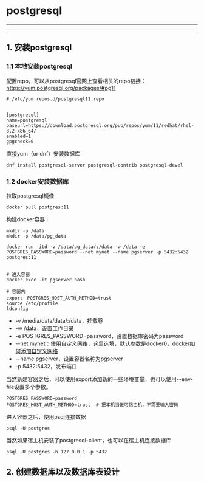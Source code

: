 # postgresql
---
---

## 1. 安装postgresql
### 1.1 本地安装postgresql
配置repo，可以从postgresql官网上查看相关的repo链接：
https://yum.postgresql.org/packages/#pg11



```
# /etc/yum.repos.d/postgresql11.repo


[postgresql]
name=postgresql
baseurl=https://download.postgresql.org/pub/repos/yum/11/redhat/rhel-8.2-x86_64/
enabled=1
gpgcheck=0
```

直接yum（or dnf）安装数据库
```
dnf install postgresql-server postgresql-contrib postgresql-devel 
```

### 1.2 docker安装数据库
拉取postgresql镜像
```
docker pull postgres:11
```
构建docker容器：
```
mkdir -p /data
mkdir -p /data/pg_data

docker run -itd -v /data/pg_data/:/data -w /data -e POSTGRES_PASSWORD=password --net mynet --name pgserver -p 5432:5432 postgres:11


# 进入容器
docker exec -it pgserver bash

# 容器内
export　POSTGRES_HOST_AUTH_METHOD=trust
source /etc/profile
ldconfig
```
- -v /media/data/data/:/data，挂载卷
- -w /data，设置工作目录
- -e POSTGRES_PASSWORD=password，设置数据库密码为password
- --net mynet：使用自定义网络，这里选填，默认参数是docker0，[docker如何添加自定义网络](https://www.cnblogs.com/aaawei/p/13402289.html)
- --name pgserver，设置容器名称为pgserver
- -p 5432:5432，发布端口

当然新建容器之后，可以使用export添加新的一些环境变量，也可以使用--env-file设置多个参数。
```
POSTGRES_PASSWORD=password
POSTGRES_HOST_AUTH_METHOD=trust  # 把本机当做可信主机，不需要输入密码
```

进入容器之后，使用psql连接数据
```
psql -U postgres 
```

当然如果宿主机安装了postgresql-client，也可以在宿主机连接数据库
```
psql -U postgres -h 127.0.0.1 -p 5432
```


## 2. 创建数据库以及数据库表设计



```
```